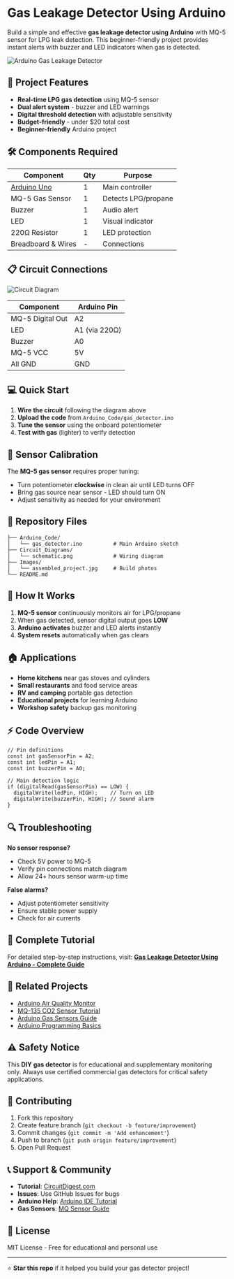 Gas Leakage Detector Using Arduino
==================================

Build a simple and effective **gas leakage detector using Arduino** with MQ-5 sensor for LPG leak detection. This beginner-friendly project provides instant alerts with buzzer and LED indicators when gas is detected.

![Arduino Gas Leakage Detector](https://circuitdigest.com/sites/default/files/inlineimages/u5/Working-Gas-Leakage-Detector.png)

🚀 Project Features
-------------------

-   **Real-time LPG gas detection** using MQ-5 sensor
-   **Dual alert system** - buzzer and LED warnings
-   **Digital threshold detection** with adjustable sensitivity
-   **Budget-friendly** - under $20 total cost
-   **Beginner-friendly** Arduino project

🛠️ Components Required
-----------------------

| Component | Qty | Purpose |
| --- | --- | --- |
| [Arduino Uno](https://circuitdigest.com/arduino-projects) | 1 | Main controller |
| MQ-5 Gas Sensor | 1 | Detects LPG/propane |
| Buzzer | 1 | Audio alert |
| LED | 1 | Visual indicator |
| 220Ω Resistor | 1 | LED protection |
| Breadboard & Wires | - | Connections |

📋 Circuit Connections
----------------------

![Circuit Diagram](https://circuitdigest.com/sites/default/files/circuitdiagram_mic/Gas-Leakage-Detection-Circuit-Diagram.png)

| Component | Arduino Pin |
| --- | --- |
| MQ-5 Digital Out | A2 |
| LED | A1 (via 220Ω) |
| Buzzer | A0 |
| MQ-5 VCC | 5V |
| All GND | GND |

💻 Quick Start
--------------

1.  **Wire the circuit** following the diagram above
2.  **Upload the code** from `Arduino_Code/gas_detector.ino`
3.  **Tune the sensor** using the onboard potentiometer
4.  **Test with gas** (lighter) to verify detection

🔧 Sensor Calibration
---------------------

The **MQ-5 gas sensor** requires proper tuning:

-   Turn potentiometer **clockwise** in clean air until LED turns OFF
-   Bring gas source near sensor - LED should turn ON
-   Adjust sensitivity as needed for your environment

📁 Repository Files
-------------------

```
├── Arduino_Code/
│   └── gas_detector.ino          # Main Arduino sketch
├── Circuit_Diagrams/
│   └── schematic.png             # Wiring diagram
├── Images/
│   └── assembled_project.jpg     # Build photos
└── README.md

```

🎯 How It Works
---------------

1.  **MQ-5 sensor** continuously monitors air for LPG/propane
2.  When gas detected, sensor digital output goes **LOW**
3.  **Arduino activates** buzzer and LED alerts instantly
4.  **System resets** automatically when gas clears

🏠 Applications
---------------

-   **Home kitchens** near gas stoves and cylinders
-   **Small restaurants** and food service areas
-   **RV and camping** portable gas detection
-   **Educational projects** for learning Arduino
-   **Workshop safety** backup gas monitoring

⚡ Code Overview
---------------

```
// Pin definitions
const int gasSensorPin = A2;
const int ledPin = A1;
const int buzzerPin = A0;

// Main detection logic
if (digitalRead(gasSensorPin) == LOW) {
  digitalWrite(ledPin, HIGH);    // Turn on LED
  digitalWrite(buzzerPin, HIGH); // Sound alarm
}

```

🔍 Troubleshooting
------------------

**No sensor response?**

-   Check 5V power to MQ-5
-   Verify pin connections match diagram
-   Allow 24+ hours sensor warm-up time

**False alarms?**

-   Adjust potentiometer sensitivity
-   Ensure stable power supply
-   Check for air currents

📖 Complete Tutorial
--------------------

For detailed step-by-step instructions, visit: **[Gas Leakage Detector Using Arduino - Complete Guide](https://circuitdigest.com/microcontroller-projects/gas-leakage-detector-using-arduino-complete-diy-guide)**

🔗 Related Projects
-------------------

-   [Arduino Air Quality Monitor](https://circuitdigest.com/microcontroller-projects/arduino-based-air-quality-monitoring-system)
-   [MQ-135 CO2 Sensor Tutorial](https://circuitdigest.com/microcontroller-projects/interfacing-mq135-gas-sensor-with-arduino-to-measure-co2-levels-in-ppm)
-   [Arduino Gas Sensors Guide](https://circuitdigest.com/tags/gas-sensors)
-   [Arduino Programming Basics](https://circuitdigest.com/article/getting-started-with-arduino-programming-using-arduino-ide)

⚠️ Safety Notice
----------------

This **DIY gas detector** is for educational and supplementary monitoring only. Always use certified commercial gas detectors for critical safety applications.

🤝 Contributing
---------------

1.  Fork this repository
2.  Create feature branch (`git checkout -b feature/improvement`)
3.  Commit changes (`git commit -m 'Add enhancement'`)
4.  Push to branch (`git push origin feature/improvement`)
5.  Open Pull Request

📞 Support & Community
----------------------

-   **Tutorial**: [CircuitDigest.com](https://circuitdigest.com/)
-   **Issues**: Use GitHub Issues for bugs
-   **Arduino Help**: [Arduino IDE Tutorial](https://circuitdigest.com/article/getting-started-with-arduino-programming-using-arduino-ide)
-   **Gas Sensors**: [MQ Sensor Guide](https://circuitdigest.com/tags/gas-sensors)

📜 License
----------

MIT License - Free for educational and personal use

* * * * *

⭐ **Star this repo** if it helped you build your gas detector project!
